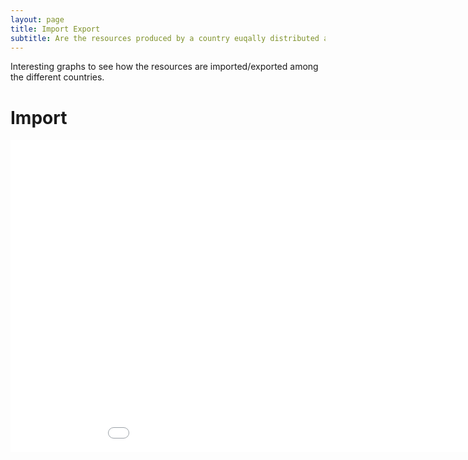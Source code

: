 ```yaml
---
layout: page
title: Import Export
subtitle: Are the resources produced by a country euqally distributed among the citizens?
---
```


Interesting graphs to see how the resources are imported/exported among the different countries.


# Import
<iframe id="graph" src="overall_import.html" width="1000" height="500"  frameborder="0">
    
# Export
<iframe id="graph" src="overall_export.html" width="1000" height="500"  frameborder="0">